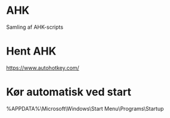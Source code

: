 # AHK
Samling af AHK-scripts

# Hent AHK
https://www.autohotkey.com/

# Kør automatisk ved start
%APPDATA%\Microsoft\Windows\Start Menu\Programs\Startup 
